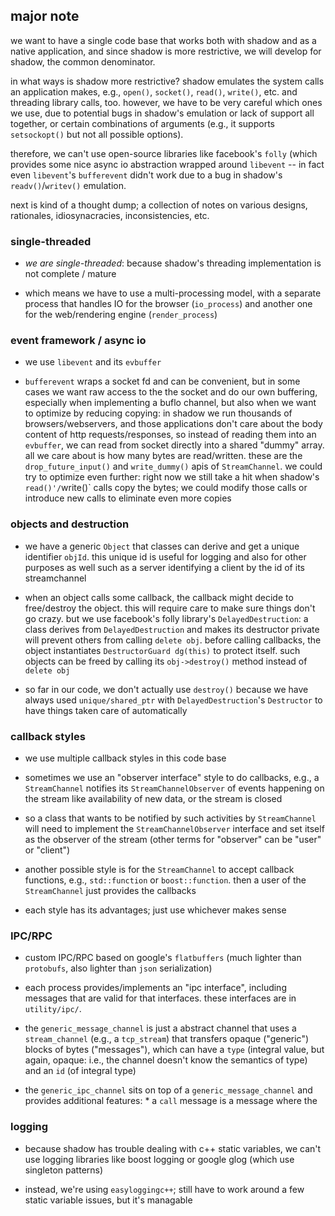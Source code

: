 ## major note

we want to have a single code base that works both with shadow and as
a native application, and since shadow is more restrictive, we will
develop for shadow, the common denominator.

in what ways is shadow more restrictive? shadow emulates the system
calls an application makes, e.g., `open()`, `socket()`, `read()`,
`write()`, etc. and threading library calls, too. however, we have to
be very careful which ones we use, due to potential bugs in shadow's
emulation or lack of support all together, or certain combinations of
arguments (e.g., it supports `setsockopt()` but not all possible
options).

therefore, we can't use open-source libraries like facebook's `folly`
(which provides some nice async io abstraction wrapped around
`libevent` -- in fact even `libevent`'s `bufferevent` didn't work due
to a bug in shadow's `readv()`/`writev()` emulation.

next is kind of a thought dump; a collection of notes on various
designs, rationales, idiosynacracies, inconsistencies, etc.


### single-threaded

* *we are single-threaded*: because shadow's threading implementation
   is not complete / mature

* which means we have to use a multi-processing model, with a separate
  process that handles IO for the browser (`io_process`) and another
  one for the web/rendering engine (`render_process`)


### event framework / async io

* we use `libevent` and its `evbuffer`

* `bufferevent` wraps a socket fd and can be convenient, but in some
  cases we want raw access to the the socket and do our own buffering,
  especially when implementing a buflo channel, but also when we want
  to optimize by reducing copying: in shadow we run thousands of
  browsers/webservers, and those applications don't care about the
  body content of http requests/responses, so instead of reading them
  into an `evbuffer`, we can read from socket directly into a shared
  "dummy" array. all we care about is how many bytes are
  read/written. these are the `drop_future_input()` and
  `write_dummy()` apis of `StreamChannel`. we could try to optimize
  even further: right now we still take a hit when shadow's
  `read()'/`write()` calls copy the bytes; we could modify those calls
  or introduce new calls to eliminate even more copies

### objects and destruction

* we have a generic `Object` that classes can derive and get a unique
  identifier `objId`. this unique id is useful for logging and also
  for other purposes as well such as a server identifying a client by
  the id of its streamchannel

* when an object calls some callback, the callback might decide to
  free/destroy the object. this will require care to make sure things
  don't go crazy. but we use facebook's folly library's
  `DelayedDestruction`: a class derives from `DelayedDestruction` and
  makes its destructor private will prevent others from calling
  `delete obj`. before calling callbacks, the object instantiates
  `DestructorGuard dg(this)` to protect itself. such objects can be
  freed by calling its `obj->destroy()` method instead of `delete obj`

* so far in our code, we don't actually use `destroy()` because we
  have always used `unique/shared_ptr` with `DelayedDestruction`'s
  `Destructor` to have things taken care of automatically

### callback styles

* we use multiple callback styles in this code base

* sometimes we use an "observer interface" style to do callbacks,
  e.g., a `StreamChannel` notifies its `StreamChannelObserver` of
  events happening on the stream like availability of new data, or the
  stream is closed

* so a class that wants to be notified by such activities by
  `StreamChannel` will need to implement the `StreamChannelObserver`
  interface and set itself as the observer of the stream (other terms
  for "observer" can be "user" or "client")

* another possible style is for the `StreamChannel` to accept callback
  functions, e.g., `std::function` or `boost::function`. then a user
  of the `StreamChannel` just provides the callbacks

* each style has its advantages; just use whichever makes sense

### IPC/RPC

* custom IPC/RPC based on google's `flatbuffers` (much lighter than
  `protobufs`, also lighter than `json` serialization)

* each process provides/implements an "ipc interface", including
  messages that are valid for that interfaces. these interfaces are in
  `utility/ipc/`.

* the `generic_message_channel` is just a abstract channel that uses a
  `stream_channel` (e.g., a `tcp_stream`) that transfers opaque
  ("generic") blocks of bytes ("messages"), which can have a `type`
  (integral value, but again, opaque: i.e., the channel doesn't know
  the semantics of type) and an `id` (of integral type)

* the `generic_ipc_channel` sits on top of a `generic_message_channel`
  and provides additional features:
      * a `call` message is a message where the 

### logging

* because shadow has trouble dealing with c++ static variables, we
  can't use logging libraries like boost logging or google glog (which
  use singleton patterns)

* instead, we're using `easyloggingc++`; still have to work around a
  few static variable issues, but it's managable
